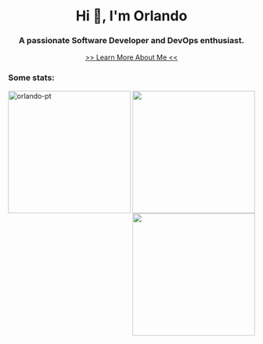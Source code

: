<h1 align="center">Hi 👋, I'm Orlando</h1>
<h3 align="center">A passionate Software Developer and DevOps enthusiast.</h3>

<p align="center"><a href="https://orlandomacedo.com">>> Learn More About Me <<</a></p>

<h3 align="left">Some stats:</h3>

<img align="left" height="250px" src="https://github-readme-stats.vercel.app/api/top-langs?username=orlando-pt&hide=html,css,tsql,scss,php,javascript&langs_count=8&show_icons=true&locale=en&layout=compact" alt="orlando-pt" />

<a href="https://wakatime.com/@orlandopt" target="_blank">
          <img align="right" height="250px" src="https://github-readme-stats.vercel.app/api/wakatime?username=orlandopt&langs_count=6" /> 
</a>

<div align="center">
          <a href="https://open.spotify.com/user/21gakyr6iiadj2vmiqikdg6cy?si=9e20e3d90c2f4393" target="_blank">
                    <img  height="250px" src="https://spotify-github-profile.vercel.app/api/view?uid=21gakyr6iiadj2vmiqikdg6cy&cover_image=true&theme=default" /> 
          </a>
</div>
 
